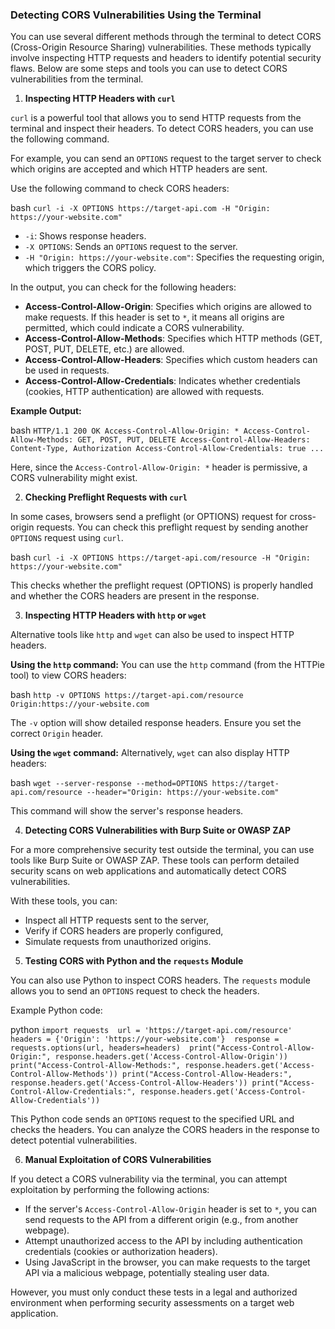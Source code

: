 ### **Detecting CORS Vulnerabilities Using the Terminal**

You can use several different methods through the terminal to detect CORS (Cross-Origin Resource Sharing) vulnerabilities. These methods typically involve inspecting HTTP requests and headers to identify potential security flaws. Below are some steps and tools you can use to detect CORS vulnerabilities from the terminal.

1. **Inspecting HTTP Headers with `curl`**

`curl` is a powerful tool that allows you to send HTTP requests from the terminal and inspect their headers. To detect CORS headers, you can use the following command.

For example, you can send an `OPTIONS` request to the target server to check which origins are accepted and which HTTP headers are sent.

Use the following command to check CORS headers:

bash
`curl -i -X OPTIONS https://target-api.com -H "Origin: https://your-website.com"`

- `-i`: Shows response headers.
- `-X OPTIONS`: Sends an `OPTIONS` request to the server.
- `-H "Origin: https://your-website.com"`: Specifies the requesting origin, which triggers the CORS policy.

In the output, you can check for the following headers:

- **Access-Control-Allow-Origin**: Specifies which origins are allowed to make requests. If this header is set to `*`, it means all origins are permitted, which could indicate a CORS vulnerability.
- **Access-Control-Allow-Methods**: Specifies which HTTP methods (GET, POST, PUT, DELETE, etc.) are allowed.
- **Access-Control-Allow-Headers**: Specifies which custom headers can be used in requests.
- **Access-Control-Allow-Credentials**: Indicates whether credentials (cookies, HTTP authentication) are allowed with requests.

**Example Output:**

bash
`HTTP/1.1 200 OK Access-Control-Allow-Origin: * Access-Control-Allow-Methods: GET, POST, PUT, DELETE Access-Control-Allow-Headers: Content-Type, Authorization Access-Control-Allow-Credentials: true ...`

Here, since the `Access-Control-Allow-Origin: *` header is permissive, a CORS vulnerability might exist.

2. **Checking Preflight Requests with `curl`**

In some cases, browsers send a preflight (or OPTIONS) request for cross-origin requests. You can check this preflight request by sending another `OPTIONS` request using `curl`.

bash
`curl -i -X OPTIONS https://target-api.com/resource -H "Origin: https://your-website.com"`

This checks whether the preflight request (OPTIONS) is properly handled and whether the CORS headers are present in the response.

3. **Inspecting HTTP Headers with `http` or `wget`**

Alternative tools like `http` and `wget` can also be used to inspect HTTP headers.

**Using the `http` command:** You can use the `http` command (from the HTTPie tool) to view CORS headers:

bash
`http -v OPTIONS https://target-api.com/resource Origin:https://your-website.com`

The `-v` option will show detailed response headers. Ensure you set the correct `Origin` header.

**Using the `wget` command:** Alternatively, `wget` can also display HTTP headers:

bash
`wget --server-response --method=OPTIONS https://target-api.com/resource --header="Origin: https://your-website.com"`

This command will show the server's response headers.

4. **Detecting CORS Vulnerabilities with Burp Suite or OWASP ZAP**

For a more comprehensive security test outside the terminal, you can use tools like Burp Suite or OWASP ZAP. These tools can perform detailed security scans on web applications and automatically detect CORS vulnerabilities.

With these tools, you can:

- Inspect all HTTP requests sent to the server,
- Verify if CORS headers are properly configured,
- Simulate requests from unauthorized origins.

5. **Testing CORS with Python and the `requests` Module**

You can also use Python to inspect CORS headers. The `requests` module allows you to send an `OPTIONS` request to check the headers.

Example Python code:

python
`import requests  url = 'https://target-api.com/resource' headers = {'Origin': 'https://your-website.com'}  response = requests.options(url, headers=headers)  print("Access-Control-Allow-Origin:", response.headers.get('Access-Control-Allow-Origin')) print("Access-Control-Allow-Methods:", response.headers.get('Access-Control-Allow-Methods')) print("Access-Control-Allow-Headers:", response.headers.get('Access-Control-Allow-Headers')) print("Access-Control-Allow-Credentials:", response.headers.get('Access-Control-Allow-Credentials'))`

This Python code sends an `OPTIONS` request to the specified URL and checks the headers. You can analyze the CORS headers in the response to detect potential vulnerabilities.

6. **Manual Exploitation of CORS Vulnerabilities**

If you detect a CORS vulnerability via the terminal, you can attempt exploitation by performing the following actions:

- If the server's `Access-Control-Allow-Origin` header is set to `*`, you can send requests to the API from a different origin (e.g., from another webpage).
- Attempt unauthorized access to the API by including authentication credentials (cookies or authorization headers).
- Using JavaScript in the browser, you can make requests to the target API via a malicious webpage, potentially stealing user data.

However, you must only conduct these tests in a legal and authorized environment when performing security assessments on a target web application.